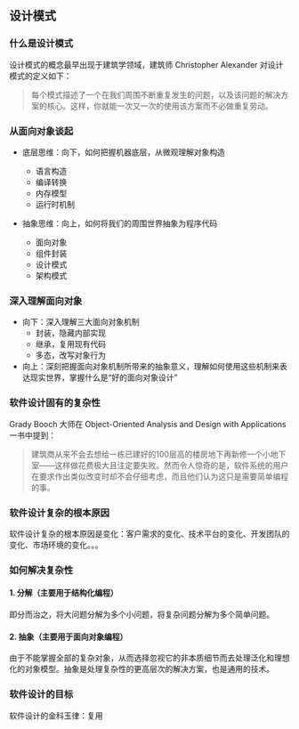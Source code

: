 ## 设计模式

### 什么是设计模式

设计模式的概念最早出现于建筑学领域，建筑师 Christopher Alexander 对设计模式的定义如下：

> 每个模式描述了一个在我们周围不断重复发生的问题，以及该问题的解决方案的核心。这样，你就能一次又一次的使用该方案而不必做重复劳动。

### 从面向对象谈起

- 底层思维：向下，如何把握机器底层，从微观理解对象构造
  - 语言构造
  - 编译转换
  - 内存模型
  - 运行时机制
 
- 抽象思维：向上，如何将我们的周围世界抽象为程序代码
  - 面向对象
  - 组件封装
  - 设计模式
  - 架构模式

### 深入理解面向对象

- 向下：深入理解三大面向对象机制
  - 封装，隐藏内部实现
  - 继承，复用现有代码
  - 多态，改写对象行为
- 向上：深刻把握面向对象机制所带来的抽象意义，理解如何使用这些机制来表达现实世界，掌握什么是“好的面向对象设计”

### 软件设计固有的复杂性

Grady Booch 大师在 Object-Oriented Analysis and Design with Applications 一书中提到：

> 建筑商从来不会去想给一栋已建好的100层高的楼房地下再新修一个小地下室——这样做花费极大且注定要失败。然而令人惊奇的是，软件系统的用户在要求作出类似改变时却不会仔细考虑，而且他们认为这只是需要简单编程的事。

### 软件设计复杂的根本原因

软件设计复杂的根本原因是变化：客户需求的变化、技术平台的变化、开发团队的变化、市场环境的变化。。。

### 如何解决复杂性

#### 1. 分解（主要用于结构化编程）

即分而治之，将大问题分解为多个小问题，将复杂问题分解为多个简单问题。

#### 2. 抽象（主要用于面向对象编程）

由于不能掌握全部的复杂对象，从而选择忽视它的非本质细节而去处理泛化和理想化的对象模型。抽象是处理复杂性的更高层次的解决方案，也是通用的技术。

### 软件设计的目标

软件设计的金科玉律：复用
